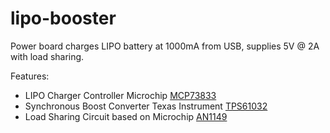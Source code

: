 # lipo-booster

Power board charges LIPO battery at 1000mA from USB, supplies 5V @ 2A with load sharing.

Features:
* LIPO Charger Controller Microchip [MCP73833](http://ww1.microchip.com/downloads/en/DeviceDoc/22005b.pdf!)
* Synchronous Boost Converter Texas Instrument [TPS61032](http://www.ti.com/lit/ds/symlink/tps61032.pdf!)
* Load Sharing Circuit based on Microchip [AN1149](http://ww1.microchip.com/downloads/en/appnotes/01149c.pdf!)

